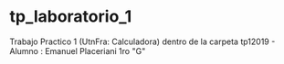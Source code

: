 # tp_laboratorio_1
Trabajo Practico 1 (UtnFra: Calculadora) dentro de la carpeta tp12019 - Alumno : Emanuel Placeriani 1ro "G"
